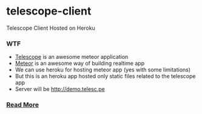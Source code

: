telescope-client
================

Telescope Client Hosted on Heroku

### WTF
 
* [Telescope](http://telesc.pe) is an awesome meteor application
* [Meteor](http://meteor.com) is an awesome way of building realtime app
* We can use heroku for hosting meteor app (yes with some limitations)
* But this is an heroku app hosted only static files related to the telescope app
* Server will be http://demo.telesc.pe

### [Read More](http://arunoda.me/blog/hosting-meteor-apps-as-a-client.html)
